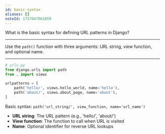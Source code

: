 ```yaml
---
id: basic-syntax
aliases: []
noteId: 1757047061059
---
```


What is the basic syntax for defining URL patterns in Django?

---

Use the `path()` function with three arguments: URL string, view function, and optional name.

---

```python
# urls.py
from django.urls import path
from . import views

urlpatterns = [
    path('hello/', views.hello_world, name='hello'),
    path('about/', views.about_page, name='about'),
]
```

Basic syntax: `path('url_string/', view_function, name='url_name')`

- **URL string**: The URL pattern (e.g., 'hello/', 'about/')
- **View function**: The function to call when URL is visited
- **Name**: Optional identifier for reverse URL lookups 